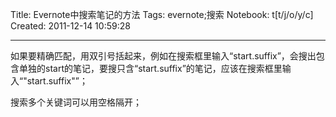 Title: Evernote中搜索笔记的方法
Tags: evernote;搜索
Notebook: t[t/j/o/y/c]
Created: 2011-12-14 10:59:28

------

如果要精确匹配，用双引号括起来，例如在搜索框里输入“start.suffix”，会搜出包含单独的start的笔记，要搜只含“start.suffix”的笔记，应该在搜索框里输入“"start.suffix"”；

搜索多个关键词可以用空格隔开；